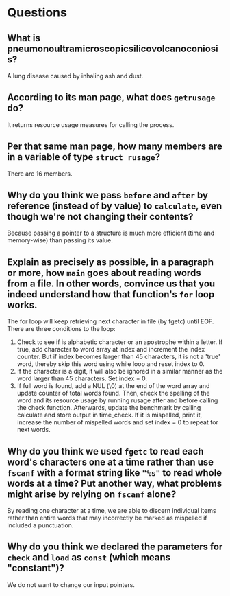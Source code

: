 # Questions

## What is pneumonoultramicroscopicsilicovolcanoconiosis?

A lung disease caused by inhaling ash and dust.

## According to its man page, what does `getrusage` do?

It returns resource usage measures for calling the process.

## Per that same man page, how many members are in a variable of type `struct rusage`?

There are 16 members.

## Why do you think we pass `before` and `after` by reference (instead of by value) to `calculate`, even though we're not changing their contents?

Because passing a pointer to a structure is much more efficient (time and memory-wise) than passing its value.

## Explain as precisely as possible, in a paragraph or more, how `main` goes about reading words from a file. In other words, convince us that you indeed understand how that function's `for` loop works.

The for loop will keep retrieving next character in file (by fgetc) until EOF. There are three conditions to the loop:
1. Check to see if is alphabetic character or an apostrophe within a letter. If true, add character to word array at index and increment
   the index counter. But if index becomes larger than 45 characters, it is not a 'true' word, thereby skip this word using while
   loop and reset index to 0.
2. If the character is a digit, it will also be ignored in a similar manner as the word larger than 45 characters. Set index = 0.
3. If full word is found, add a NUL (\0) at the end of the word array and update counter of total words found. Then, check the spelling
   of the word and its resource usage by running rusage after and before calling the check function. Afterwards, update the benchmark
   by calling calculate and store output in time_check. If it is mispelled, print it, increase the number of mispelled words and set
   index = 0 to repeat for next words.

## Why do you think we used `fgetc` to read each word's characters one at a time rather than use `fscanf` with a format string like `"%s"` to read whole words at a time? Put another way, what problems might arise by relying on `fscanf` alone?

By reading one character at a time, we are able to discern individual items rather than entire words that may incorrectly be
marked as mispelled if included a punctuation.

## Why do you think we declared the parameters for `check` and `load` as `const` (which means "constant")?

We do not want to change our input pointers.
